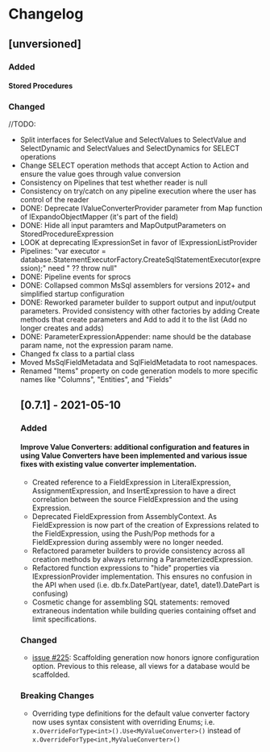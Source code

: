 # Changelog

## [unversioned]

### Added
#### Stored Procedures

### Changed
//TODO:
- Split interfaces for SelectValue and SelectValues to SelectValue and SelectDynamic and SelectValues and SelectDynamics for SELECT operations
- Change SELECT operation methods that accept Action<object> to Action<T> and ensure the value goes through value conversion
- Consistency on Pipelines that test whether reader is null
- Consistency on try/catch on any pipeline execution where the user has control of the reader
- DONE: Deprecate IValueConverterProvider parameter from Map function of IExpandoObjectMapper (it's part of the field)
- DONE: Hide all input paramters and MapOutputParameters on StoredProcedureExpression
- LOOK at deprecating IExpressionSet in favor of IExpressionListProvider
- Pipelines: "var executor = database.StatementExecutorFactory.CreateSqlStatementExecutor(expression);" need " ?? throw null"
- DONE: Pipeline events for sprocs
- DONE: Collapsed common MsSql assemblers for versions 2012+ and simplified startup configuration
- DONE: Reworked parameter builder to support output and input/output parameters. Provided consistency with other factories by adding Create methods that create parameters and Add to add it to the list (Add no longer creates and adds)
- DONE: ParameterExpressionAppender: name should be the database param name, not the expression param name.
- Changed fx class to a partial class
- Moved MsSqlFieldMetadata and SqlFieldMetadata to root namespaces.
- Renamed "Items" property on code generation models to more specific names like "Columns", "Entities", and "Fields"

## [0.7.1] - 2021-05-10

### Added

#### Improve Value Converters: additional configuration and features in using Value Converters have been implemented and various issue fixes with existing value converter implementation.
- Created reference to a FieldExpression in LiteralExpression, AssignmentExpression, and InsertExpression to have a direct correlation between the source FieldExpression and the using Expression.
- Deprecated FieldExpression from AssemblyContext.  As FieldExpression is now part of the creation of Expressions related to the FieldExpression, using the Push/Pop methods for a FieldExpression during assembly were no longer needed.
- Refactored parameter builders to provide consistency across all creation methods by always returning a ParameterizedExpression.
- Refactored function expressions to "hide" properties via IExpressionProvider implementation.  This ensures no confusion in the API when used (i.e. db.fx.DatePart(year, date1, date1).DatePart is confusing)
- Cosmetic change for assembling SQL statements: removed extraneous indentation while building queries containing offset and limit specifications.

### Changed
- [issue #225](https://github.com/HatTrickLabs/dbExpression/issues/225): Scaffolding generation now honors ignore configuration option.  Previous to this release, all views for a database would be scaffolded.

### Breaking Changes
- Overriding type definitions for the default value converter factory now uses syntax consistent with overriding Enums; i.e. ```x.OverrideForType<int>().Use<MyValueConverter>()``` instead of ```x.OverrideForType<int,MyValueConverter>()```